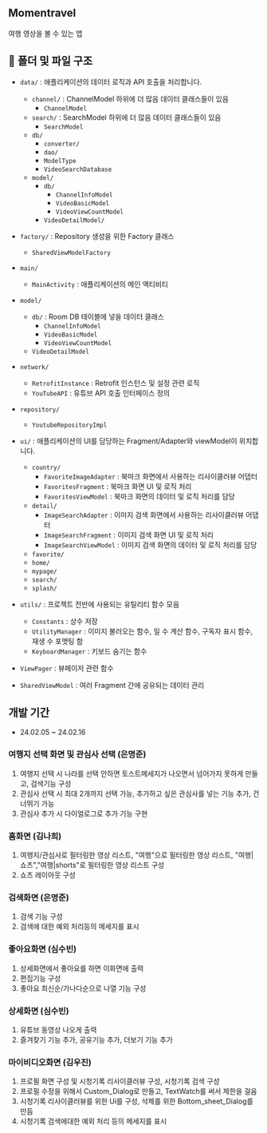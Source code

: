 ## Momentravel
여행 영상을 볼 수 있는 앱

## 📂 폴더 및 파일 구조
- `data/` : 애플리케이션의 데이터 로직과 API 호출을 처리합니다.
    - `channel/` : ChannelModel 하위에 더 많음 데이터 클래스들이 있음
        - `ChannelModel`
    -  `search/` : SearchModel 하위에 더 많음 데이터 클래스들이 있음
        - `SearchModel`
    - `db/`
        - `converter/`
        - `dao/`
        - `ModelType`
        - `VideoSearchDatabase`
    - `model/`
        - `db/`
            - `ChannelInfoModel`
            - `VideoBasicModel`
            - `VideoViewCountModel`
        - `VideoDetailModel/`
- `factory/` : Repository 생성을 위한 Factory 클래스
    - `SharedViewModelFactory`
- `main/`
  - `MainActivity` : 애플리케이션의 메인 액티비티
- `model/`
  - `db/` : Room DB 테이블에 넣을 데이터 클래스
      - `ChannelInfoModel`
      - `VideoBasicModel`
      - `VideoViewCountModel`
  - `VideoDetailModel`
- `network/`
    - `RetrofitInstance` : Retrofit 인스턴스 및 설정 관련 로직
    - `YouTubeAPI` : 유튜브 API 호출 인터페이스 정의
- `repository/`
    - `YoutubeRepositoryImpl`

- `ui/` : 애플리케이션의 UI를 담당하는 Fragment/Adapter와 viewModel이 위치합니다.
  - `country/`
    - `FavoriteImageAdapter` : 북마크 화면에서 사용하는 리사이클러뷰 어댑터
    - `FavoritesFragment` : 북마크 화면 UI 및 로직 처리
    - `FavoritesViewModel` : 북마크 화면의 데이터 및 로직 처리를 담당
  - `detail/`
    - `ImageSearchAdapter` : 이미지 검색 화면에서 사용하는 리사이클러뷰 어댑터
    - `ImageSearchFragment` : 이미지 검색 화면 UI 및 로직 처리
    - `ImageSearchViewModel` : 이미지 검색 화면의 데이터 및 로직 처리를 담당
  - `favorite/`
  - `home/`
  - `mypage/`
  - `search/`
  - `splash/`
- `utils/` : 프로젝트 전반에 사용되는 유틸리티 함수 모음
    - `Constants` : 상수 저장
    - `UtilityManager` : 이미지 불러오는 함수, 일 수 계산 함수, 구독자 표시 함수, 재생 수 포맷팅 함
    - `KeyboardManager` : 키보드 숨기는 함수
 

- `ViewPager` : 뷰페이저 관련 함수
- `SharedViewModel` : 여러 Fragment 간에 공유되는 데이터 관리


## 개발 기간

* 24.02.05 ~ 24.02.16

### 여행지 선택 화면 및 관심사 선택 (은명준)

1. 여행지 선택 시 나라를 선택 안하면 토스트메세지가 나오면서 넘어가지 못하게 만들고, 검색기능 구성
2. 관심사 선택 시 최대 2개까지 선택 가능, 추가하고 싶은 관심사를 넣는 기능 추가, 건너뛰기 가능
3. 관심사 추가 시 다이얼로그로 추가 기능 구현

### 홈화면 (김나희)

1. 여행지/관심사로 필터링한 영상 리스트, "여행"으로 필터링한 영상 리스트, "여행|쇼츠","여행|shorts"로 필터링한 영상 리스트 구성
2. 쇼츠 레이아웃 구성

### 검색화면 (은명준)

1. 검색 기능 구성
2. 검색에 대한 예외 처리등의 메세지를 표시

### 좋아요화면 (심수빈)

1. 상세화면에서 좋아요를 하면 이화면에 출력
2. 편집기능 구성
3. 좋아요 최신순/가나다순으로 나열 기능 구성

### 상세화면 (심수빈)

1. 유튜브 동영상 나오게 출력
2. 즐겨찾기 기능 추가, 공유기능 추가, 더보기 기능 추가

### 마이비디오화면 (김우진)

1. 프로필 화면 구성 및 시청기록 리사이클러뷰 구성, 시청기록 검색 구성
2. 프로필 수정을 위해서 Custom_Dialog로 만들고, TextWatch를 써서 제한을 걸음
3. 시청기록 리사이클러뷰를 위한 Ui를 구성, 삭제를 위한 Bottom_sheet_Dialog를 만듬
4. 시청기록 검색에대한 예외 처리 등의 메세지를 표시
